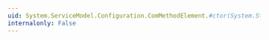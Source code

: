 ```yaml
---
uid: System.ServiceModel.Configuration.ComMethodElement.#ctor(System.String)
internalonly: False
---
```

